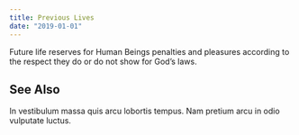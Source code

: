 ```yaml
---
title: Previous Lives
date: "2019-01-01"
---
```


Future life reserves for Human Beings penalties and pleasures according to the respect they do or do not show for God’s laws.

## See Also
In vestibulum massa quis arcu lobortis tempus. Nam pretium arcu in odio vulputate luctus.


